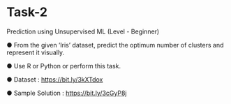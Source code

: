 # Task-2

Prediction using Unsupervised ML (Level - Beginner)

● From the given ‘Iris’ dataset, predict the optimum number of clusters
and represent it visually.

● Use R or Python or perform this task.

● Dataset : https://bit.ly/3kXTdox

● Sample Solution : https://bit.ly/3cGyP8j

